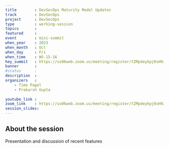 ```yaml
---
title        : DevSecOps Maturity Model Updates
track        : DevSecOps
project      : DevSecOps
type         : working-session
topics       : 
featured     :
event        : mini-summit
when_year    : 2023
when_month   : Oct
when_day     : Fri
when_time    : WS-15-16
hey_summit   : https://us06web.zoom.us/meeting/register/tZMpdeyhpj0sH9z34Xu-JPwt1KGX9nR4poPD
banner       : 
#status      : 
description  :
organizers   :
    - Timo Pagel
    - Prakarsh Gupta
    
youtube_link : 
zoom_link    : https://us06web.zoom.us/meeting/register/tZMpdeyhpj0sH9z34Xu-JPwt1KGX9nR4poPD
session_slides:
---
```


## About the session

Presentation and discussion of recent features
